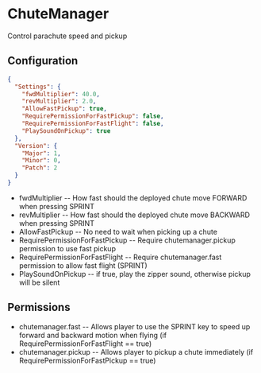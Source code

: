 # ChuteManager
Control parachute speed and pickup

## Configuration
```json
{
  "Settings": {
    "fwdMultiplier": 40.0,
    "revMultiplier": 2.0,
    "AllowFastPickup": true,
    "RequirePermissionForFastPickup": false,
    "RequirePermissionForFastFlight": false,
    "PlaySoundOnPickup": true
  },
  "Version": {
    "Major": 1,
    "Minor": 0,
    "Patch": 2
  }
}
```

 - fwdMultiplier -- How fast should the deployed chute move FORWARD when pressing SPRINT
 - revMultiplier -- How fast should the deployed chute move BACKWARD when pressing SPRINT
 - AllowFastPickup -- No need to wait when picking up a chute
 - RequirePermissionForFastPickup -- Require chutemanager.pickup permission to use fast pickup
 - RequirePermissionForFastFlight -- Require chutemanager.fast permission to allow fast flight (SPRINT)
 - PlaySoundOnPickup -- if true, play the zipper sound, otherwise pickup will be silent

## Permissions
 - chutemanager.fast -- Allows player to use the SPRINT key to speed up forward and backward motion when flying (if RequirePermissionForFastFlight == true)
 - chutemanager.pickup -- Allows player to pickup a chute immediately (if RequirePermissionForFastPickup == true)

